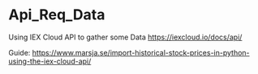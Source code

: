 # Api_Req_Data

Using IEX Cloud API to gather some Data
https://iexcloud.io/docs/api/

Guide: https://www.marsja.se/import-historical-stock-prices-in-python-using-the-iex-cloud-api/
